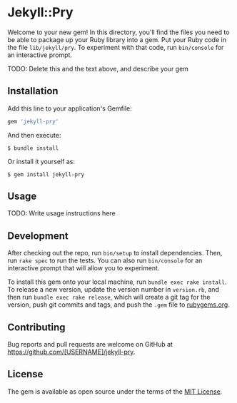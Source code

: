 # Jekyll::Pry

Welcome to your new gem! In this directory, you'll find the files you need to be able to package up your Ruby library into a gem. Put your Ruby code in the file `lib/jekyll/pry`. To experiment with that code, run `bin/console` for an interactive prompt.

TODO: Delete this and the text above, and describe your gem

## Installation

Add this line to your application's Gemfile:

```ruby
gem 'jekyll-pry'
```

And then execute:

    $ bundle install

Or install it yourself as:

    $ gem install jekyll-pry

## Usage

TODO: Write usage instructions here

## Development

After checking out the repo, run `bin/setup` to install dependencies. Then, run `rake spec` to run the tests. You can also run `bin/console` for an interactive prompt that will allow you to experiment.

To install this gem onto your local machine, run `bundle exec rake install`. To release a new version, update the version number in `version.rb`, and then run `bundle exec rake release`, which will create a git tag for the version, push git commits and tags, and push the `.gem` file to [rubygems.org](https://rubygems.org).

## Contributing

Bug reports and pull requests are welcome on GitHub at https://github.com/[USERNAME]/jekyll-pry.


## License

The gem is available as open source under the terms of the [MIT License](https://opensource.org/licenses/MIT).
